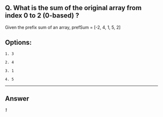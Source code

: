 ## Q. What is the sum of the original array from index 0 to 2 (0-based) ?

Given the prefix sum of an array, prefSum = [-2, 4, 1, 5, 2]

## Options:

    1. 3

    2. 4

    3. 1

    4. 5

---

## Answer
*1*
